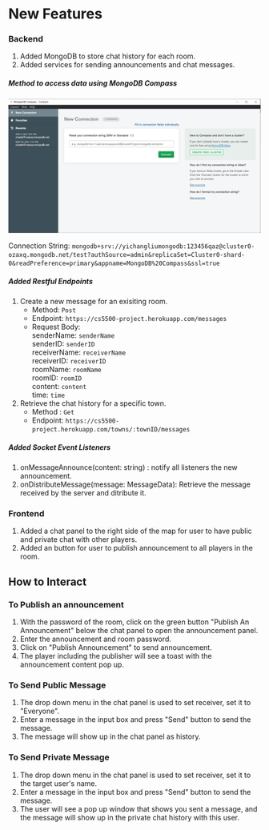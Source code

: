 # New Features

### Backend
1. Added MongoDB to store chat history for each room.
2. Added services for sending announcements and chat messages.

##### Method to access data using MongoDB Compass
![MongoDB Compass](MongoDBCompass.PNG)

Connection String: `mongodb+srv://yichangliumongodb:123456qaz@cluster0-ozaxq.mongodb.net/test?authSource=admin&replicaSet=Cluster0-shard-0&readPreference=primary&appname=MongoDB%20Compass&ssl=true`

##### Added Restful Endpoints
1. Create a new message for an exisiting room.
   - Method: `Post`
   - Endpoint: `https://cs5500-project.herokuapp.com/messages`
   - Request Body: \
        senderName: `senderName`\
        senderID: `senderID`\
        receiverName: `receiverName`\
        receiverID: `receiverID`\
        roomName: `roomName`\
        roomID: `roomID`\
        content: `content`\
        time: `time`
 2. Retrieve the chat history for a specific town.
     - Method : `Get`
     - Endpoint: `https://cs5500-project.herokuapp.com/towns/:townID/messages`
 
##### Added Socket Event Listeners
1. onMessageAnnounce(content: string) : notify all listeners the new announcement.
2. onDistributeMessage(message: MessageData): Retrieve the message received by the server and ditribute it. 

### Frontend
1. Added a chat panel to the right side of the map for user to have public and private chat with other players.
2. Added an button for user to publish announcement to all players in the room.

## How to Interact
### To Publish an announcement
1. With the password of the room, click on the green button "Publish An Announcement" below the chat 
panel to open the announcement panel.
2. Enter the announcement and room password.
3. Click on "Publish Announcement" to send announcement.
4. The player including the publisher will see a toast with the announcement content pop up.

### To Send Public Message
1. The drop down menu in the chat panel is used to set receiver, set it to "Everyone".
2. Enter a message in the input box and press "Send" button to send the message.
3. The message will show up in the chat panel as history.

### To Send Private Message
1. The drop down menu in the chat panel is used to set receiver, set it to the target user's name.
2. Enter a message in the input box and press "Send" button to send the message.
3. The user will see a pop up window that shows you sent a message, 
and the message will show up in the private chat history with this user.
